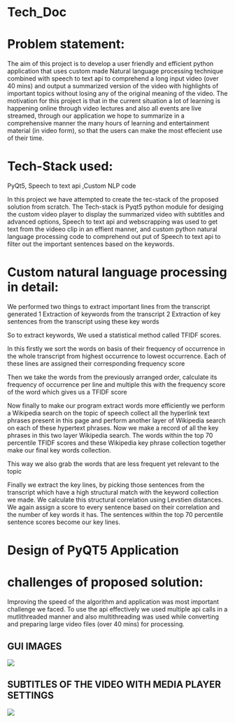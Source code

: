 # Tech_Doc
# Problem statement:

The aim of this project is to develop a user friendly and efficient python application that uses custom made Natural language processing technique combined with speech to text api to comprehend a long input video (over 40 mins) and output a summarized version of the video with highlights of important topics without losing any of the original meaning of the video. The motivation for this project is that in the current situation a lot of learning is happening online through video lectures and also all events are live streamed, through our application we hope to summarize in a comprehensive manner the many hours of learning and entertainment material (in video form), so that the users can make the most effecient use of their time.

# Tech-Stack used:

PyQt5, Speech to text api ,Custom NLP code

In this project we have attempted to create the tec-stack of the proposed solution from scratch. The Tech-stack is Pyqt5 python module for desiging the custom video player to display the summarized video with subtitles and advanced options, Speech to text api and webscrapping was used to get text from the videeo clip in an effient manner, and custom python natural language processing code to comprehend out put of Speech to text api to filter out the important sentences based on the keywords. 

# Custom natural language processing in detail:

We performed two things to extract important lines from the transcript generated 
1 Extraction of keywords from the transcript
2 Extraction of key sentences from the transcript using these key words

So to extract keywords, We used a statistical method called TFIDF scores.

In this firstly we sort the words on basis of their frequency of occurrence in the whole transcript from highest occurrence to lowest occurrence. Each of these lines are assigned their corresponding frequency score 

Then we take the words from the previously arranged order, calculate its frequency of occurrence per line and multiple this with the frequency score of the word which gives us a TFIDF score

Now finally to make our program extract words more efficiently we perform a Wikipedia search on the topic of speech collect all the hyperlink text phrases present in this page and perform another layer of Wikipedia search on each of these hypertext phrases. Now we make a record of all the key phrases in this two layer Wikipedia search. The words within the top 70 percentile TFIDF scores and these Wikipedia key phrase collection together make our final key words collection. 

This way we also grab the words that are less frequent yet relevant to the topic

Finally we extract the key lines, by picking those sentences from the transcript which have a high structural match with the keyword collection we made. We calculate this structural correlation using Levstien distances. We again assign a score to every sentence based on their correlation and the number of key words it has.
The  sentences within the top 70 percentile sentence scores become our key lines.

# Design of PyQT5 Application

# challenges of proposed solution:

Improving the speed of the algorithm and application was most important challenge we faced. To use the api effectively we used multiple api calls in a mutlithreaded manner and also multithreading was used while converting and preparing large video files (over 40 mins) for processing.  
## GUI IMAGES
<img src="https://github.com/yuvaraj-06/Tech_Doc/blob/main/img1.JPG?raw=true">

## SUBTITLES OF THE VIDEO WITH MEDIA PLAYER SETTINGS
<img src="https://github.com/yuvaraj-06/Tech_Doc/blob/main/img2.JPG?raw=true">
